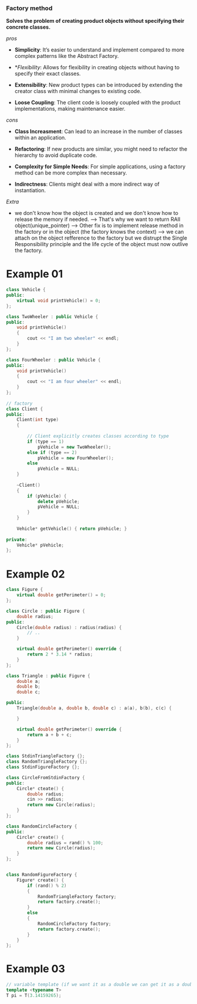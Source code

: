 ### Factory method ###

**Solves the problem of creating product objects without specifying their concrete classes.**

*pros*

+ **Simplicity**: It’s easier to understand and implement compared to more complex patterns like the Abstract Factory.

+ **Flexibility*: Allows for flexibility in creating objects without having to specify their exact classes.

+ **Extensibility**: New product types can be introduced by extending the creator class with minimal changes to existing code.

+ **Loose Coupling**: The client code is loosely coupled with the product implementations, making maintenance easier.

*cons*

+ **Class Increasment**: Can lead to an increase in the number of classes within an application.

+ **Refactoring**: If new products are similar, you might need to refactor the hierarchy to avoid duplicate code.

+ **Complexity for Simple Needs**: For simple applications, using a factory method can be more complex than necessary.

+ **Indirectness**: Clients might deal with a more indirect way of instantiation.

*Extra*

+ we don't know how the object is created and we don't know how to release the memory if needed.
	--> That's why we want to return RAII object(unique_pointer)
	--> Other fix is to implement release method in the factory or in the object (the factory knows the context)
	--> we can attach on the object refference to the factory but we distrupt the Single Responsibility principle and the life cycle of the object must now outlive the factory.

# Example 01 #

```c++
class Vehicle {
public:
    virtual void printVehicle() = 0;
};

class TwoWheeler : public Vehicle {
public:
    void printVehicle()
    {
        cout << "I am two wheeler" << endl;
    }
};

class FourWheeler : public Vehicle {
public:
    void printVehicle()
    {
        cout << "I am four wheeler" << endl;
    }
};
 
// factory
class Client {
public:
    Client(int type)
    {
 
        // Client explicitly creates classes according to type
        if (type == 1)
            pVehicle = new TwoWheeler();
        else if (type == 2)
            pVehicle = new FourWheeler();
        else
            pVehicle = NULL;
    }
 
    ~Client()
    {
        if (pVehicle) {
            delete pVehicle;
            pVehicle = NULL;
        }
    }
 
    Vehicle* getVehicle() { return pVehicle; }
 
private:
    Vehicle* pVehicle;
};
```

# Example 02 #

```c++
class Figure {
	virtual double getPerimeter() = 0;
};

class Circle : public Figure {
	double radius;
public:
	Circle(double radius) : radius(radius) {
		// ..
	}

	virtual double getPerimeter() override {
		return 2 * 3.14 * radius;
	}
};

class Triangle : public Figure {
	double a;
	double b;
	double c;

public:
	Triangle(double a, double b, double c) : a(a), b(b), c(c) {

	}

	virtual double getPerimeter() override {
		return a + b + c;
	}
};

class StdinTriangleFactory {};
class RandomTriangleFactory {};
class StdinFigureFactory {};

class CircleFromStdinFactory {
public:
	Circle* cteate() {
		double radius;
		cin >> radius;
		return new Circle(radius);
	}
};

class RandomCircleFactory {
public:
	Circle* create() {
		double radius = rand() % 100;
		return new Circle(radius);
	}
};


class RandomFigureFactory {
	Figure* create() {
		if (rand() % 2)
		{
			RandomTriangleFactory factory;
			return factory.create();
		}
		else
		{
			RandomCircleFactory factory;
			return factory.create();
		}
	}
};
```

# Example 03 #

```c++
// variable template (if we want it as a double we can get it as a double, if we want it as an int...)
template <typename T>
T pi = T(3.14159265);
```